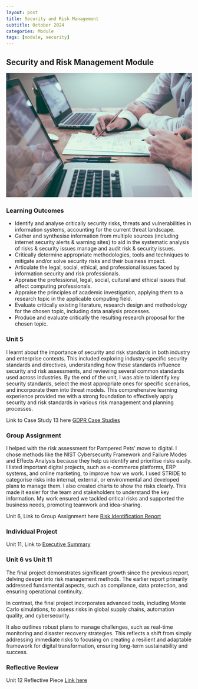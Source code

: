 ```yaml
---
layout: post
title: Security and Risk Management 
subtitle: October 2024
categories: Module
tags: [module, security]
---
```


## Security and Risk Management Module
![business image](/assets/images/banners/scott-graham-5fNmWej4tAA-unsplash.jpg)

### Learning Outcomes

<ul>
  <li>Identify and analyse critically security risks, threats and vulnerabilities in information systems, accounting for the current threat landscape.</li>
  <li>Gather and synthesise information from multiple sources (including internet security alerts & warning sites) to aid in the systematic analysis of risks & security issues manage and audit risk & security issues.</li>
  <li>Critically determine appropriate methodologies, tools and techniques to mitigate and/or solve security risks and their business impact.</li>
  <li>Articulate the legal, social, ethical, and professional issues faced by information security and risk professionals.
</li>
  <li>Appraise the professional, legal, social, cultural and ethical issues that affect computing professionals.</li>
  <li>Appraise the principles of academic investigation, applying them to a research topic in the applicable computing field.</li>
  <li>Evaluate critically existing literature, research design and methodology for the chosen topic, including data analysis processes.</li>
  <li>Produce and evaluate critically the resulting research proposal for the chosen topic.</li>
</ul>


### Unit 5 
<p>I learnt about the importance of security and risk standards in both industry and enterprise contexts. This included exploring industry-specific security standards and directives, understanding how these standards influence security and risk assessments, and reviewing several common standards used across industries. By the end of the unit, I was able to identify key security standards, select the most appropriate ones for specific scenarios, and incorporate them into threat models. This comprehensive learning experience provided me with a strong foundation to effectively apply security and risk standards in various risk management and planning processes.
</p>

<p> Link to Case Study 13 here <a href="https://github.com/diogoneno/diogoneno.github.io/blob/main/assets/SecurityandRiskManagement/Assignments/unit5GPDRcasestudy13.pdf" title="GDPR Case Studies">GDPR Case Studies</a></p>


### Group Assignment

<p>I helped with the risk assessment for Pampered Pets' move to digital. I chose methods like the NIST Cybersecurity Framework and Failure Modes and Effects Analysis because they help us identify and prioritise risks easily. I listed important digital projects, such as e-commerce platforms, ERP systems, and online marketing, to improve how we work. I used STRIDE to categorise risks into internal, external, or environmental and developed plans to manage them. I also created charts to show the risks clearly. This made it easier for the team and stakeholders to understand the key information. My work ensured we tackled critical risks and supported the business needs, promoting teamwork and idea-sharing.</p>

<p> Unit 6, Link to Group Assignment here <a href="https://github.com/diogoneno/diogoneno.github.io/blob/main/assets/SecurityandRiskManagement/Assignments/Development%20Team%20Project%20Group%20D.pdf" title="Risk Identification Report">Risk Identification Report</a></p>



### Individual Project

<p> Unit 11, Link to <a href="https://github.com/diogoneno/diogoneno.github.io/blob/main/assets/SecurityandRiskManagement/Assignments/executivesummarysecurityRisk.pdf" title="Executive Summary">Executive Summary</a></p>

### Unit 6 vs Unit 11

<p>The final project demonstrates significant growth since the previous report, delving deeper into risk management methods. The earlier report primarily addressed fundamental aspects, such as compliance, data protection, and ensuring operational continuity.
<br>

In contrast, the final project incorporates advanced tools, including Monte Carlo simulations, to assess risks in global supply chains, automation quality, and cybersecurity.
<br>

It also outlines robust plans to manage challenges, such as real-time monitoring and disaster recovery strategies. This reflects a shift from simply addressing immediate risks to focusing on creating a resilient and adaptable framework for digital transformation, ensuring long-term sustainability and success.</p>


### Reflective Review


<p> Unit 12 Reflective Piece  <a href="https://github.com/diogoneno/diogoneno.github.io/blob/main/assets/SecurityandRiskManagement/Assignments/ReflectiveReviewSecurityandRiskMan.pdf" title="Link here">Link here</a></p>





